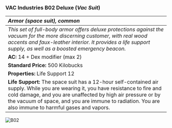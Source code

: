 ### VAC Industries B02 Deluxe (*Vac Suit*)

| _Armor (space suit), common_ | 
|:-------------|
| _This set of full-body armor offers deluxe protections against the vacuum for the more discerning customer, with real wood accents and faux-leather interior. It provides a life support supply, as well as a boosted emergency beacon._ | 
| **AC:** 14 + Dex modifier (max 2) |
| **Standard Price:** 500 Kilobucks |
| **Properties:** Life Support 12 |
| **Life Support:** The space suit has a 12-hour self-contained air supply. While you are wearing it, you have resistance to fire and cold damage, and you are unaffected by high air pressure or by the vacuum of space, and you are immune to radiation. You are also immune to harmful gases and vapors. |

![B02](/{{site.baseurl}}/images/B02.jpg)
